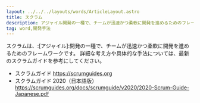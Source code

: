 ```yaml
---
layout: ../../../layouts/words/ArticleLayout.astro
title: スクラム
description: アジャイル開発の一種で、チームが迅速かつ柔軟に開発を進めるためのフレームワーク。
tag: word,開発手法
---
```


スクラムは、:[アジャイル]:開発の一種で、チームが迅速かつ柔軟に開発を進めるためのフレームワークです。
詳細な考え方や具体的な手法については、最新のスクラムガイドを参考にしてください。

- スクラムガイド https://scrumguides.org
- スクラムガイド 2020（日本語版） https://scrumguides.org/docs/scrumguide/v2020/2020-Scrum-Guide-Japanese.pdf
